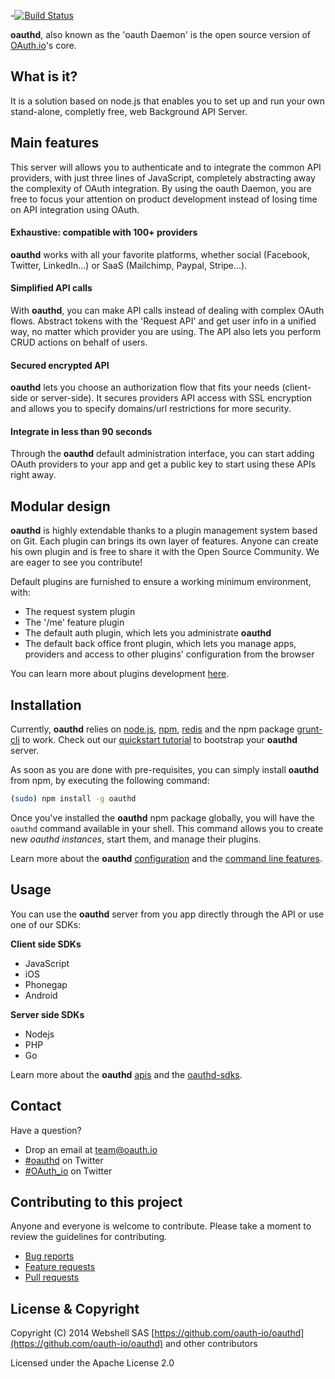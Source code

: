 -[![Build Status](https://travis-ci.org/oauth-io/oauthd.svg?branch=develop)](https://travis-ci.org/oauth-io/oauthd)

**oauthd**, also known as the 'oauth Daemon' is the open source version of 
[OAuth.io](https://oauth.io)'s core. 

## What is it?

It is a solution based on node.js that enables you to set 
up and run your own stand-alone, completly free, web Background API Server. 

## Main features

This server will allows you to authenticate and to integrate the common API 
providers, with just three lines of JavaScript, completely abstracting away 
the complexity of OAuth integration. 
By using the oauth Daemon, you are free to focus your attention on product 
development instead of losing time on API integration using OAuth. 

#### Exhaustive: compatible with 100+ providers
**oauthd** works with all your favorite platforms, whether social (Facebook, 
Twitter, LinkedIn...) or SaaS (Mailchimp, Paypal, Stripe...). 
#### Simplified API calls
With **oauthd**, you can make API calls instead of dealing with complex OAuth flows. 
Abstract tokens with the 'Request API' and get user info in a unified way, 
no matter which provider you are using. The API also lets you perform CRUD 
actions on behalf of users.
#### Secured encrypted API
**oauthd** lets you choose an authorization flow that fits your needs (client-side 
or server-side). It secures providers API access with SSL encryption and allows 
you to specify domains/url restrictions for more security. 
#### Integrate in less than 90 seconds
Through the **oauthd** default administration interface, you can start adding OAuth 
providers to your app and  get a public key to start using these APIs 
right away.

## Modular design

**oauthd** is highly extendable thanks to a plugin management system based on Git. 
Each plugin can brings its own layer of features. 
Anyone can create his own plugin and is free to share it with the Open Source Community. 
We are eager to see you contribute!

Default plugins are furnished to ensure a working minimum environment, with:
- The request system plugin
- The '/me' feature plugin
- The default auth plugin, which lets you administrate **oauthd**
- The default back office front plugin, which lets you manage apps, providers and access to other plugins' configuration from the browser

You can learn more about plugins development
[here](https://github.com/oauth-io/oauthd/wiki/Plugins-development).

## Installation

Currently, **oauthd** relies on [node.js](http://nodejs.org/), [npm](https://www.npmjs.org/), [redis](http://redis.io/) and the npm package [grunt-cli](https://www.npmjs.org/package/grunt-cli) to work.
Check out our [quickstart tutorial](https://github.com/oauth-io/oauthd/wiki/Quickstart) to bootstrap your **oauthd** server.

As soon as you are done with pre-requisites, you can simply install **oauthd** from npm, by executing the following command:

```sh
(sudo) npm install -g oauthd
```

Once you've installed the **oauthd** npm package globally, you will have the 
`oauthd` command available in your shell. This command allows you to create 
new *oauthd instances*, start them, and manage their plugins.

Learn more about the **oauthd** 
[configuration](https://github.com/oauth-io/oauthd/wiki/Configuration) and the 
[command line features](https://github.com/oauth-io/oauthd/wiki/Command-Line-Interface).

## Usage

You can use the **oauthd** server from you app directly through the API or use one
of our SDKs:

**Client side SDKs**
- JavaScript
- iOS
- Phonegap
- Android

**Server side SDKs**
- Nodejs
- PHP
- Go

Learn more about the **oauthd** 
[apis](https://github.com/oauth-io/oauthd/wiki/API) and the 
[oauthd-sdks](https://github.com/oauth-io/oauthd/wiki/Server-and-client-side-SDKs).

## Contact

Have a question?

- Drop an email at team@oauth.io
- [#oauthd](https://twitter.com/oauthd) on Twitter
- [#OAuth_io](https://twitter.com/OAuth_io) on Twitter

## Contributing to this project

Anyone and everyone is welcome to contribute. Please take a moment to review the guidelines for contributing.

- [Bug reports](https://github.com/oauth-io/oauthd/issues)
- [Feature requests](https://github.com/oauth-io/oauthd/issues)
- [Pull requests](https://github.com/oauth-io/oauthd/pulls)

## License & Copyright

Copyright (C) 2014 Webshell SAS 
[https://github.com/oauth-io/oauthd](https://github.com/oauth-io/oauthd) and other contributors

Licensed under the Apache License 2.0
